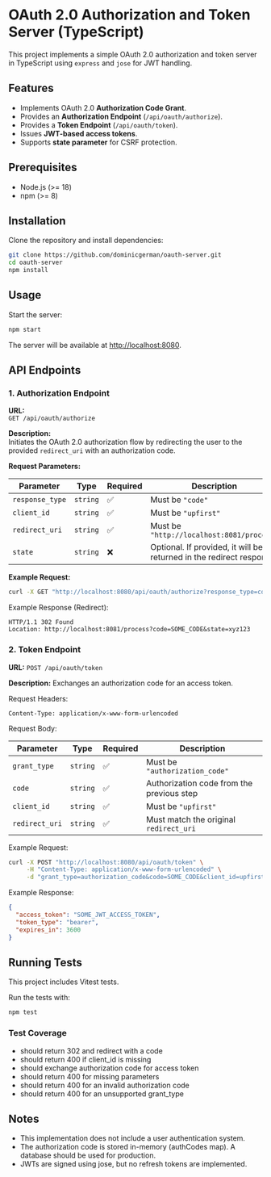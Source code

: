 # OAuth 2.0 Authorization and Token Server (TypeScript)

This project implements a simple OAuth 2.0 authorization and token server in TypeScript using `express` and `jose` for JWT handling.

## Features

- Implements OAuth 2.0 **Authorization Code Grant**.
- Provides an **Authorization Endpoint** (`/api/oauth/authorize`).
- Provides a **Token Endpoint** (`/api/oauth/token`).
- Issues **JWT-based access tokens**.
- Supports **state parameter** for CSRF protection.

## Prerequisites

- Node.js (>= 18)
- npm (>= 8)

## Installation

Clone the repository and install dependencies:

```sh
git clone https://github.com/dominicgerman/oauth-server.git
cd oauth-server
npm install
```

## Usage

Start the server:

```sh
npm start
```

The server will be available at <http://localhost:8080>.

## API Endpoints

### **1. Authorization Endpoint**

**URL:**  
`GET /api/oauth/authorize`

**Description:**  
Initiates the OAuth 2.0 authorization flow by redirecting the user to the provided `redirect_uri` with an authorization code.

**Request Parameters:**

| Parameter       | Type     | Required | Description |
|---------------|----------|----------|-------------|
| `response_type` | `string` | ✅ | Must be `"code"` |
| `client_id`    | `string` | ✅ | Must be `"upfirst"` |
| `redirect_uri` | `string` | ✅ | Must be `"http://localhost:8081/process"` |
| `state`        | `string` | ❌ | Optional. If provided, it will be returned in the redirect response. |

**Example Request:**

```sh
curl -X GET "http://localhost:8080/api/oauth/authorize?response_type=code&client_id=upfirst&redirect_uri=http://localhost:8081/process&state=xyz123"
```

Example Response (Redirect):

```text
HTTP/1.1 302 Found
Location: http://localhost:8081/process?code=SOME_CODE&state=xyz123
```

### **2. Token Endpoint**

**URL:**
`POST /api/oauth/token`

**Description:**
Exchanges an authorization code for an access token.

Request Headers:

```text
Content-Type: application/x-www-form-urlencoded
```

Request Body:

| Parameter       | Type     | Required | Description |
|---------------|----------|----------|-------------|
| `grant_type` | `string` | ✅ | Must be `"authorization_code"` |
| `code`    | `string` | ✅ | Authorization code from the previous step |
| `client_id` | `string` | ✅ | Must be `"upfirst"` |
| `redirect_uri`        | `string` | ✅ | Must match the original `redirect_uri` |

Example Request:

```sh
curl -X POST "http://localhost:8080/api/oauth/token" \
     -H "Content-Type: application/x-www-form-urlencoded" \
     -d "grant_type=authorization_code&code=SOME_CODE&client_id=upfirst&redirect_uri=http://localhost:8081/process"
```

Example Response:

```json
{
  "access_token": "SOME_JWT_ACCESS_TOKEN",
  "token_type": "bearer",
  "expires_in": 3600
}
```

## Running Tests

This project includes Vitest tests.

Run the tests with:

```sh
npm test
```

### Test Coverage

- should return 302 and redirect with a code
- should return 400 if client_id is missing
- should exchange authorization code for access token
- should return 400 for missing parameters
- should return 400 for an invalid authorization code
- should return 400 for an unsupported grant_type

## Notes

- This implementation does not include a user authentication system.
- The authorization code is stored in-memory (authCodes map). A database should be used for production.
- JWTs are signed using jose, but no refresh tokens are implemented.
